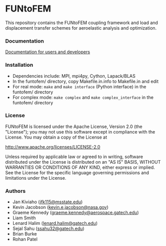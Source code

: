 # FUNtoFEM #

This repository contains the FUNtoFEM coupling framework and load and displacement transfer schemes for aeroelastic analysis and optimization.

### Documentation ###

[Documentation for users and developers](https://smdogroup.github.io/funtofem/index.html)

### Installation ###

* Dependencies include: MPI, mpi4py, Cython, Lapack/BLAS
* In the funtofem/ directory, copy Makefile.in.info to Makefile.in and edit
* For real mode: `make` and `make interface` (Python interface) in the funtofem/ directory
* For complex mode: `make complex` and `make complex_interface` in the funtofem/ directory

### License ###

FUNtoFEM is licensed under the Apache License, Version 2.0 (the "License");
you may not use this software except in compliance with the License.
You may obtain a copy of the License at

   http://www.apache.org/licenses/LICENSE-2.0

Unless required by applicable law or agreed to in writing, software
distributed under the License is distributed on an "AS IS" BASIS,
WITHOUT WARRANTIES OR CONDITIONS OF ANY KIND, either express or implied.
See the License for the specific language governing permissions and
limitations under the License.

### Authors ###

* Jan Kiviaho (jfk115@msstate.edu)
* Kevin Jacobson (kevin.e.jacobson@nasa.gov)
* Graeme Kennedy (graeme.kennedy@aerospace.gatech.edu)
* Liam Smith
* Lenard Halim (lenard.halim@gatech.edu)
* Sejal Sahu (ssahu32@gatech.edu)
* Brian Burke
* Rohan Patel
